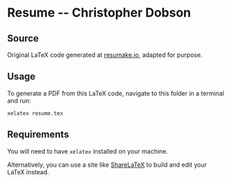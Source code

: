 # Resume -- Christopher Dobson

## Source
Original LaTeX code generated at [resumake.io](https://resumake.io), adapted for purpose.

## Usage
To generate a PDF from this LaTeX code, navigate to this folder in a terminal and run:

    xelatex resume.tex

## Requirements
You will need to have `xelatex` installed on your machine.

Alternatively, you can use a site like [ShareLaTeX](https://sharelatex.com) to build and edit your LaTeX instead.
